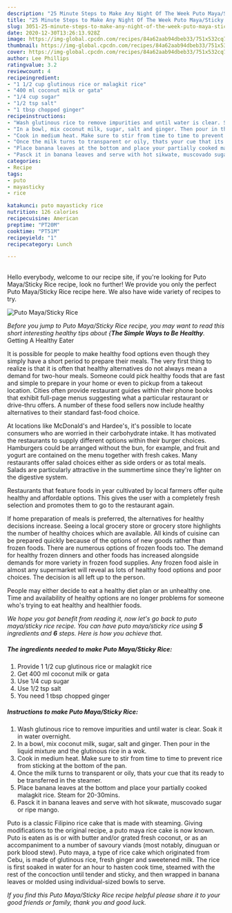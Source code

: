 ```yaml
---
description: "25 Minute Steps to Make Any Night Of The Week Puto Maya/Sticky Rice"
title: "25 Minute Steps to Make Any Night Of The Week Puto Maya/Sticky Rice"
slug: 3051-25-minute-steps-to-make-any-night-of-the-week-puto-maya-sticky-rice
date: 2020-12-30T13:26:13.928Z
image: https://img-global.cpcdn.com/recipes/84a62aab94dbeb33/751x532cq70/puto-mayasticky-rice-recipe-main-photo.jpg
thumbnail: https://img-global.cpcdn.com/recipes/84a62aab94dbeb33/751x532cq70/puto-mayasticky-rice-recipe-main-photo.jpg
cover: https://img-global.cpcdn.com/recipes/84a62aab94dbeb33/751x532cq70/puto-mayasticky-rice-recipe-main-photo.jpg
author: Lee Phillips
ratingvalue: 3.2
reviewcount: 4
recipeingredient:
- "1 1/2 cup glutinous rice or malagkit rice"
- "400 ml coconut milk or gata"
- "1/4 cup sugar"
- "1/2 tsp salt"
- "1 tbsp chopped ginger"
recipeinstructions:
- "Wash glutinous rice to remove impurities and until water is clear. Soak it in water overnight."
- "In a bowl, mix coconut milk, sugar, salt and ginger. Then pour in the liquid mixture and the glutinous rice in a wok."
- "Cook in medium heat. Make sure to stir from time to time to prevent rice from sticking at the bottom of the pan."
- "Once the milk turns to transparent or oily, thats your cue that its ready to be transferred in the steamer."
- "Place banana leaves at the bottom and place your partially cooked malagkit rice. Steam for 20-30mins."
- "Pasck it in banana leaves and serve with hot sikwate, muscovado sugar or ripe mango."
categories:
- Recipe
tags:
- puto
- mayasticky
- rice

katakunci: puto mayasticky rice 
nutrition: 126 calories
recipecuisine: American
preptime: "PT20M"
cooktime: "PT51M"
recipeyield: "1"
recipecategory: Lunch

---
```

<br>
Hello everybody, welcome to our recipe site, if you're looking for Puto Maya/Sticky Rice recipe, look no further! We provide you only the perfect Puto Maya/Sticky Rice recipe here. We also have wide variety of recipes to try.
<br>


![Puto Maya/Sticky Rice](https://img-global.cpcdn.com/recipes/84a62aab94dbeb33/751x532cq70/puto-mayasticky-rice-recipe-main-photo.jpg)

<i>Before you jump to Puto Maya/Sticky Rice recipe, you may want to read this short interesting healthy tips about {<strong>The Simple Ways to Be Healthy</strong>.</i>
Getting A Healthy Eater

It is possible for people to make healthy food options even though they simply have a short period to prepare their meals. The very first thing to realize is that it is often that healthy alternatives do not always mean a demand for two-hour meals. Someone could pick healthy foods that are fast and simple to prepare in your home or even to pickup from a takeout location. Cities often provide restaurant guides within their phone books that exhibit full-page menus suggesting what a particular restaurant or drive-thru offers. A number of these food sellers now include healthy alternatives to their standard fast-food choice.

At locations like McDonald's and Hardee's, it's possible to locate consumers who are worried in their carbohydrate intake.  It has motivated the restaurants to supply different options within their burger choices. Hamburgers could be arranged without the bun, for example, and fruit and yogurt are contained on the menu together with fresh cakes. Many restaurants offer salad choices either as side orders or as total meals.  Salads are particularly attractive in the summertime since they're lighter on the digestive system.

Restaurants that feature foods in year cultivated by local farmers offer quite healthy and affordable options.  This gives the user with a completely fresh selection and promotes them to go to the restaurant again.

If home preparation of meals is preferred, the alternatives for healthy decisions increase. Seeing a local grocery store or grocery store highlights the number of healthy choices which are available.  All kinds of cuisine can be prepared quickly because of the options of new goods rather than frozen foods. There are numerous options of frozen foods too. The demand for healthy frozen dinners and other foods has increased alongside demands for more variety in frozen food supplies. Any frozen food aisle in almost any supermarket will reveal as lots of healthy food options and poor choices. The decision is all left up to the person.

People may either decide to eat a healthy diet plan or an unhealthy one. Time and availability of healthy options are no longer problems for someone who's trying to eat healthy and healthier foods.


<i>We hope you got benefit from reading it, now let's go back to puto maya/sticky rice recipe. You can have puto maya/sticky rice using <strong>5</strong> ingredients and <strong>6</strong> steps. Here is how you achieve that.
</i>

##### The ingredients needed to make Puto Maya/Sticky Rice:

1. Provide 1 1/2 cup glutinous rice or malagkit rice
1. Get 400 ml coconut milk or gata
1. Use 1/4 cup sugar
1. Use 1/2 tsp salt
1. You need 1 tbsp chopped ginger


##### Instructions to make Puto Maya/Sticky Rice:

1. Wash glutinous rice to remove impurities and until water is clear. Soak it in water overnight.
1. In a bowl, mix coconut milk, sugar, salt and ginger. Then pour in the liquid mixture and the glutinous rice in a wok.
1. Cook in medium heat. Make sure to stir from time to time to prevent rice from sticking at the bottom of the pan.
1. Once the milk turns to transparent or oily, thats your cue that its ready to be transferred in the steamer.
1. Place banana leaves at the bottom and place your partially cooked malagkit rice. Steam for 20-30mins.
1. Pasck it in banana leaves and serve with hot sikwate, muscovado sugar or ripe mango.


Puto is a classic Filipino rice cake that is made with steaming. Giving modifications to the original recipe, a puto maya rice cake is now known. Puto is eaten as is or with butter and/or grated fresh coconut, or as an accompaniment to a number of savoury viands (most notably, dinuguan or pork blood stew). Puto maya, a type of rice cake which originated from Cebu, is made of glutinous rice, fresh ginger and sweetened milk. The rice is first soaked in water for an hour to hasten cook time, steamed with the rest of the concoction until tender and sticky, and then wrapped in banana leaves or molded using individual-sized bowls to serve. 

<i>If you find this Puto Maya/Sticky Rice recipe helpful please share it to your good friends or family, thank you and good luck.</i>
